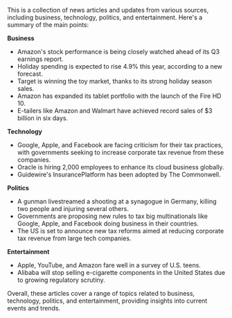 This is a collection of news articles and updates from various sources, including business, technology, politics, and entertainment. Here's a summary of the main points:

**Business**

* Amazon's stock performance is being closely watched ahead of its Q3 earnings report.
* Holiday spending is expected to rise 4.9% this year, according to a new forecast.
* Target is winning the toy market, thanks to its strong holiday season sales.
* Amazon has expanded its tablet portfolio with the launch of the Fire HD 10.
* E-tailers like Amazon and Walmart have achieved record sales of $3 billion in six days.

**Technology**

* Google, Apple, and Facebook are facing criticism for their tax practices, with governments seeking to increase corporate tax revenue from these companies.
* Oracle is hiring 2,000 employees to enhance its cloud business globally.
* Guidewire's InsurancePlatform has been adopted by The Commonwell.

**Politics**

* A gunman livestreamed a shooting at a synagogue in Germany, killing two people and injuring several others.
* Governments are proposing new rules to tax big multinationals like Google, Apple, and Facebook doing business in their countries.
* The US is set to announce new tax reforms aimed at reducing corporate tax revenue from large tech companies.

**Entertainment**

* Apple, YouTube, and Amazon fare well in a survey of U.S. teens.
* Alibaba will stop selling e-cigarette components in the United States due to growing regulatory scrutiny.

Overall, these articles cover a range of topics related to business, technology, politics, and entertainment, providing insights into current events and trends.